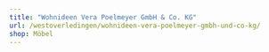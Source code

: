 ```yaml
---
title: "Wohnideen Vera Poelmeyer GmbH & Co. KG"
url: /westoverledingen/wohnideen-vera-poelmeyer-gmbh-und-co-kg/
shop: Möbel
---
```

